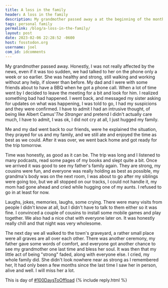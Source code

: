 ```yaml
---
title: A loss in the family
header: A loss in the family
description: My grandmother passed away a at the beginning of the month, I decided to write about it.
tags: personal family
permalink: /blog/a-loss-in-the-family/
layout: post
date: 2023-02-06 22:28:52 -0600
host: fosstodon.org
username: joel
com_id: idcomments
---
```

My grandmother passed away. Honestly, I was not really affected by the news, even if it was too sudden, we had talked to her on the phone only a week or so earlier. She was healthy and strong, still walking and working without any help, if slower than before. My dad and I were with some friends about to have a BBQ when he got a phone call. When a lot of time went by I decided to leave the meeting for a bit and look for him. I realized something bad had happened. I went back, and messaged my sister asking for updates on what was happening, I was told to go, I had my suspicions and they were confirmed. I have to admit I had an intrusive thought, of being like Albert Camus'_The Stranger_ and pretend I didn't actually care much, I have to admit, I was ok, I did not cry at all, I just hugged my family.

Me and my dad went back to our friends, were he explained the situation, they prayed for us and my family, and we still ate and enjoyed the time as best as we could. After it was over, we went back home and got ready for the trip tomorrow.

Time was honestly, as good as it can be. The trip was long and I listened to many podcasts, read some pages of my books and slept quite a bit. Once we arrived it was good to see my father's family again. They are strong, my cousins were fun, and everyone was really holding as best as possible, my grandma's body was on the next room, I was about to go after my siblings were going too, but we all stopped on our tracks, I could not handle it, my mom had gone ahead and cried while hugging one of my aunts. I refused to go in at least for now.

Laughs, jokes, memories, laughs, some crying. There were many visits from people I didn't know at all, but I didn't have to talk to them either so it was fine. I convinced a couple of cousins to install some mobile games and play together. We also had a nice chat with everyone later on. It was honestly really chill and that night was very wholesome.

The next day we all walked to the town's graveyard, a rather small place were all graves are all over each other. There was another ceremony, my father gave some words of comfort, and everyone got another chance to see my grandmother one last time and bless her soul. It was then that my little act of being "strong" faded, along with everyone else. I cried, my whole family did. She didn't look nowhere near as strong as I remembered her, It had only been a few months since the last time I saw her in person, alive and well. I will miss her a lot.


This is day of [#100DaysToOffload](https://100daystooffload.com)
{% include reply.html %}
